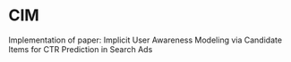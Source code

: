 # CIM
Implementation of paper: Implicit User Awareness Modeling via Candidate Items  for CTR Prediction in Search Ads
